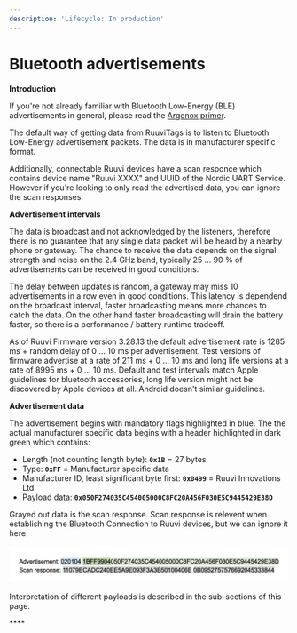 ```yaml
---
description: 'Lifecycle: In production'
---
```


# Bluetooth advertisements

**Introduction**

If you're not already familiar with Bluetooth Low-Energy \(BLE\) advertisements in general, please read the [Argenox primer](https://www.argenox.com/library/bluetooth-low-energy/ble-advertising-primer/).

The default way of getting data from RuuviTags is to listen to Bluetooth Low-Energy advertisement packets. The data is in manufacturer specific format. 

Additionally, connectable Ruuvi devices have a scan responce which contains device name "Ruuvi XXXX" and UUID of the Nordic UART Service. However if you're looking to only read the advertised data, you can ignore the scan responses. 

**Advertisement intervals**

The data is broadcast and not acknowledged by the listeners, therefore there is no guarantee that any single data packet will be heard by a nearby phone or gateway. The chance to receive the data depends on the signal strength and noise on the 2.4 GHz band, typically 25 ... 90 % of advertisements can be received in good conditions. 

The delay between updates is random, a gateway may miss 10 advertisements in a row even in good conditions. This latency is dependend on the broadcast interval, faster broadcasting means more chances to catch the data. On the other hand faster broadcasting will drain the battery faster, so there is a performance / battery runtime tradeoff. 

As of Ruuvi Firmware version 3.28.13 the default advertisement rate is 1285 ms + random delay of 0 ... 10 ms per advertisement. Test versions of firmware advertise at a rate of 211 ms + 0 ... 10 ms and long life versions at a rate of 8995 ms + 0 ... 10 ms. Default and test  intervals match Apple guidelines for bluetooth accessories, long life version might not be discovered by Apple devices at all. Android doesn't similar guidelines. 

**Advertisement data**

The advertisement begins with mandatory flags highlighted in blue. The the actual manufacturer specific data begins with a header highlighted in dark green which contains:

* Length \(not counting length byte\): **`0x1B`** = 27 bytes
* Type: **`0xFF`** = Manufacturer specific data
* Manufacturer ID, least significant byte first: **`0x0499`** = Ruuvi Innovations Ltd
* Payload data: **`0x050F274035C454005000C8FC20A456F030E5C9445429E38D`**

Grayed out data is the scan response. Scan response is relevent when establishing the Bluetooth Connection to Ruuvi devices, but we can ignore it here.

![Advertised data and scan response](../../.gitbook/assets/image%20%285%29.png)

Interpretation of different payloads is described in the sub-sections of this page.

\*\*\*\*

